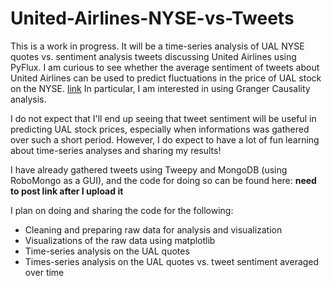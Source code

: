 # United-Airlines-NYSE-vs-Tweets
This is a work in progress.  It will be a time-series analysis of UAL NYSE quotes vs. sentiment analysis tweets discussing United Airlines using PyFlux.  I am curious to see whether the average sentiment of tweets about United Airlines can be used to predict fluctuations in the price of UAL stock on the NYSE.  [link](https://arxiv.org/pdf/1010.3003.pdf) In particular, I am interested in using Granger Causality analysis.  

I do not expect that I'll end up seeing that tweet sentiment will be useful in predicting UAL stock prices, especially when informations was gathered over such a short period.  However, I do expect to have a lot of fun learning about time-series analyses and sharing my results! 

I have already gathered tweets using Tweepy and MongoDB (using RoboMongo as a GUI), and the code for doing so can be found here: **need to post link after I upload it**  

I plan on doing and sharing the code for the following:
* Cleaning and preparing raw data for analysis and visualization
* Visualizations of the raw data using matplotlib
* Time-series analysis on the UAL quotes
* Times-series analysis on the UAL quotes vs. tweet sentiment averaged over time

 
